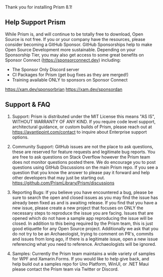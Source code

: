 
Thank you for installing Prism 8.1!

## Help Support Prism

While Prism is, and will continue to be totally free to download, Open Source is not free. If you or your company have the resources, please consider becoming a GitHub Sponsor. GitHub Sponsorships help to make Open Source Development more sustainable. Depending on your Sponsorship Tier, you may also get access to some great benefits on Sponsor Connect (https://sponsorconnect.dev) including:

- The Sponsor Only Discord server
- CI Packages for Prism (get bug fixes as they are merged!)
- Training available ONLY to sponsors on Sponsor Connect

https://xam.dev/sponsorbrian
https://xam.dev/sponsordan

## Support & FAQ

1) Support: Prism is distributed under the MIT License this means "AS IS", WITHOUT WARRANTY OF ANY KIND. If you require code level support, architectural guidance, or custom builds of Prism, please reach out at https://avantipoint.com/contact to inquire about Enterprise support options.

2) Community Support: GitHub issues are not the place to ask questions, these are reserved for feature requests and legitimate bug reports. You are free to ask questions on Stack Overflow however the Prism team does not monitor questions posted there. We do encourage you to post questions using GitHub Discussions on the main Prism repo. If you see a question that you know the answer to please pay it forward and help other developers that may just be starting out. https://github.com/PrismLibrary/Prism/discussions

3) Reporting Bugs: If you believe you have encountered a bug, please be sure to search the open and closed issues as you may find the issue has already been fixed as and is awaiting release. If you find that you have a new issue, please create a new project that focuses on ONLY the necessary steps to reproduce the issue you are facing. Issues that are opened which do not have a sample app reproducing the issue will be closed. In addition to this being required by the Prism team, this is just good etiquette for any Open Source project. Additionally we ask that you do not try to be an Archaeologist, trying to comment on PR's, commits and issues from long ago, if there is a legitimate issue, open a new issue referencing what you need to reference. Archaeologists will be ignored.

4) Samples: Currently the Prism team maintains a wide variety of samples for WPF and Xamarin.Forms. If you would like to help give back, and help build out a samples repo for Uno Platform, WinUI, or .NET Maui please contact the Prism team via Twitter or Discord.
